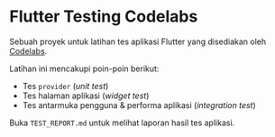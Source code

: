 # Flutter Testing Codelabs

Sebuah proyek untuk latihan tes aplikasi Flutter yang disediakan oleh [Codelabs](https://codelabs.developers.google.com/codelabs/flutter-app-testing).

Latihan ini mencakupi poin-poin berikut:

- Tes `provider` (_unit test_)
- Tes halaman aplikasi (_widget test_)
- Tes antarmuka pengguna & performa aplikasi (_integration test_)

Buka `TEST_REPORT.md` untuk melihat laporan hasil tes aplikasi.
